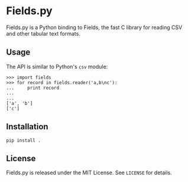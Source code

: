 Fields.py
=========

Fields.py is a Python binding to Fields, the fast C library for reading CSV
and other tabular text formats.


Usage
-----

The API is similar to Python's `csv` module:

    >>> import fields
    >>> for record in fields.reader('a,b\nc'):
    ...     print record
    ...
    ...
    ['a', 'b']
    ['c']


Installation
------------

    pip install .


License
-------

Fields.py is released under the MIT License. See `LICENSE` for details.
